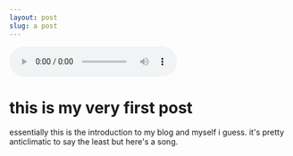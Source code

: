 ```yaml
---
layout: post
slug: a post
---
```

<audio
        controls
        src="/audio/thelessiknowthebetter.mp3">
            <a href="/audio/thelessiknowthebetter.mp3">
                Download audio
            </a>
    </audio>

# this is my very first post

essentially this is the introduction to my blog and myself i guess. it's pretty anticlimatic to say the least but here's a song.

